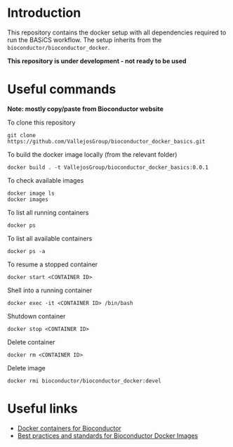 # Introduction

This repository contains the docker setup with all dependencies required to run the BASiCS workflow. The setup inherits from the `bioconductor/bioconductor_docker`.

**This repository is under development - not ready to be used**

# Useful commands

**Note: mostly copy/paste from Bioconductor website**

To clone this repository

```
git clone https://github.com/VallejosGroup/bioconductor_docker_basics.git
```

To build the docker image locally (from the relevant folder)

```
docker build . -t VallejosGroup/bioconductor_docker_basics:0.0.1
```

To check available images

```
docker image ls
docker images
```

To list all running containers

```
docker ps
```

To list all available containers

```
docker ps -a
```

To resume a stopped container

```
docker start <CONTAINER ID>
```

Shell into a running container

```
docker exec -it <CONTAINER ID> /bin/bash
```

Shutdown container

```
docker stop <CONTAINER ID>
```

Delete container

```
docker rm <CONTAINER ID>
```

Delete image

```
docker rmi bioconductor/bioconductor_docker:devel
```


# Useful links

- [Docker containers for Bioconductor](https://www.bioconductor.org/help/docker/)
- [Best practices and standards for Bioconductor Docker Images](https://github.com/Bioconductor/bioconductor_docker/blob/master/best_practices.md)


